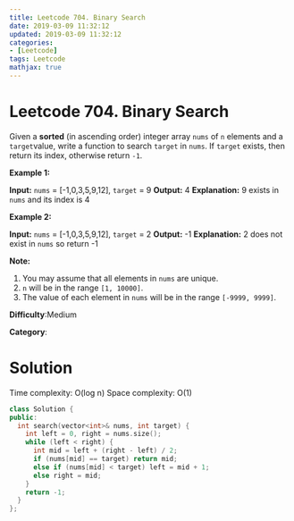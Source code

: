```yaml
---
title: Leetcode 704. Binary Search
date: 2019-03-09 11:32:12
updated: 2019-03-09 11:32:12
categories: 
- [Leetcode]
tags: Leetcode
mathjax: true
---
```


# Leetcode 704. Binary Search

Given a  **sorted**  (in ascending order) integer array  `nums`  of  `n`  elements and a  `target`value, write a function to search  `target`  in  `nums`. If  `target`  exists, then return its index, otherwise return  `-1`.

  
**Example 1:**

**Input:** `nums` = [-1,0,3,5,9,12], `target` = 9
**Output:** 4
**Explanation:** 9 exists in `nums` and its index is 4

**Example 2:**

**Input:** `nums` = [-1,0,3,5,9,12], `target` = 2
**Output:** -1
**Explanation:** 2 does not exist in `nums` so return -1

**Note:**

1.  You may assume that all elements in  `nums`  are unique.
2.  `n`  will be in the range  `[1, 10000]`.
3.  The value of each element in  `nums`  will be in the range  `[-9999, 9999]`.

**Difficulty**:Medium

**Category**:

# Solution

Time complexity: O(log n)
Space complexity: O(1)

```cpp
class Solution {
public:
  int search(vector<int>& nums, int target) {
    int left = 0, right = nums.size();
    while (left < right) {
      int mid = left + (right - left) / 2;
      if (nums[mid] == target) return mid;
      else if (nums[mid] < target) left = mid + 1;
      else right = mid;
    }
    return -1;
  }
};
```